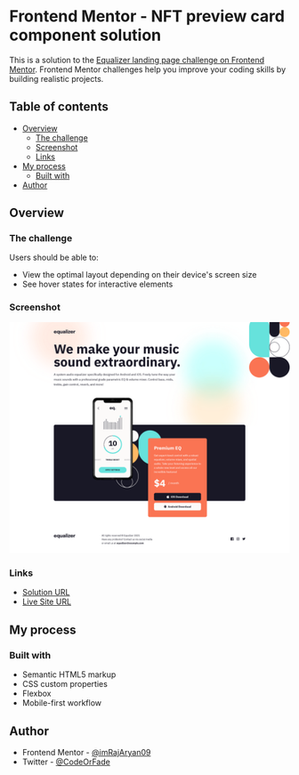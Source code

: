 # Frontend Mentor - NFT preview card component solution

This is a solution to the [Equalizer landing page challenge on Frontend Mentor](https://www.frontendmentor.io/challenges/equalizer-landing-page-7VJ4gp3DE). Frontend Mentor challenges help you improve your coding skills by building realistic projects. 

## Table of contents

- [Overview](#overview)
  - [The challenge](#the-challenge)
  - [Screenshot](#screenshot)
  - [Links](#links)
- [My process](#my-process)
  - [Built with](#built-with)
- [Author](#author)



## Overview

### The challenge

Users should be able to:

- View the optimal layout depending on their device's screen size
- See hover states for interactive elements

### Screenshot

![](./screenshot.png)

### Links

- [Solution URL](https://github.com/imRajAryan09/equalizer-landing-page)
- [Live Site URL](https://imrajaryan09.github.io/equalizer-landing-page/)

## My process

### Built with

- Semantic HTML5 markup
- CSS custom properties
- Flexbox
- Mobile-first workflow



## Author

- Frontend Mentor - [@imRajAryan09](https://www.frontendmentor.io/profile/imRajAryan09)
- Twitter - [@CodeOrFade](https://www.twitter.com/CodeOrFade)
